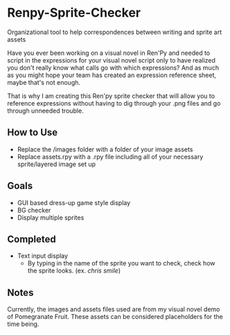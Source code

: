 # Renpy-Sprite-Checker
Organizational tool to help correspondences between writing and sprite art assets

Have you ever been working on a visual novel in Ren'Py and needed to script in the expressions for your visual novel script only to have realized you don't really know what calls go with which expressions? And as much as you might hope your team has created an expression reference sheet, maybe that's not enough.

That is why I am creating this Ren'py sprite checker that will allow you to reference expressions without having to dig through your .png files and go through unneeded trouble.

## How to Use

* Replace the /images folder with a folder of your image assets
* Replace assets.rpy with a .rpy file including all of your necessary sprite/layered image set up

## Goals

* GUI based dress-up game style display
* BG checker
* Display multiple sprites

## Completed

* Text input display
  * By typing in the name of the sprite you want to check, check how the sprite looks. (ex. *chris smile*)

## Notes

Currently, the images and assets files used are from my visual novel demo of Pomegranate Fruit. These assets can be considered placeholders for the time being.
